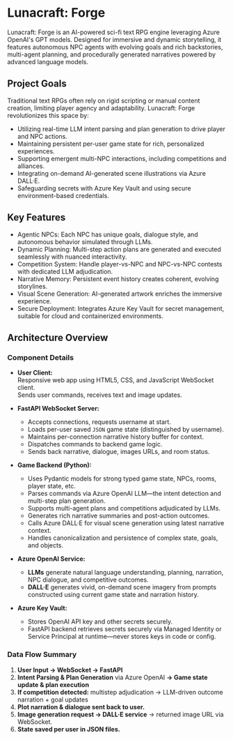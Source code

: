 # Lunacraft: Forge

Lunacraft: Forge is an AI-powered sci-fi text RPG engine leveraging Azure OpenAI's GPT models. Designed for immersive and dynamic storytelling, it features autonomous NPC agents with evolving goals and rich backstories, multi-agent planning, and procedurally generated narratives powered by advanced language models.

## Project Goals

Traditional text RPGs often rely on rigid scripting or manual content creation, limiting player agency and adaptability. Lunacraft: Forge revolutionizes this space by:

- Utilizing real-time LLM intent parsing and plan generation to drive player and NPC actions.
- Maintaining persistent per-user game state for rich, personalized experiences.
- Supporting emergent multi-NPC interactions, including competitions and alliances.
- Integrating on-demand AI-generated scene illustrations via Azure DALL·E.
- Safeguarding secrets with Azure Key Vault and using secure environment-based credentials.

## Key Features

- Agentic NPCs: Each NPC has unique goals, dialogue style, and autonomous behavior simulated through LLMs.
- Dynamic Planning: Multi-step action plans are generated and executed seamlessly with nuanced interactivity.
- Competition System: Handle player-vs-NPC and NPC-vs-NPC contests with dedicated LLM adjudication.
- Narrative Memory: Persistent event history creates coherent, evolving storylines.
- Visual Scene Generation: AI-generated artwork enriches the immersive experience.
- Secure Deployment: Integrates Azure Key Vault for secret management, suitable for cloud and containerized environments.

## Architecture Overview
### Component Details

- **User Client:**  
  Responsive web app using HTML5, CSS, and JavaScript WebSocket client.  
  Sends user commands, receives text and image updates.

- **FastAPI WebSocket Server:**  
  - Accepts connections, requests username at start.  
  - Loads per-user saved `JSON` game state (distinguished by username).  
  - Maintains per-connection narrative history buffer for context.  
  - Dispatches commands to backend game logic.  
  - Sends back narrative, dialogue, images URLs, and room status.

- **Game Backend (Python):**  
  - Uses Pydantic models for strong typed game state, NPCs, rooms, player state, etc.  
  - Parses commands via Azure OpenAI LLM—the intent detection and multi-step plan generation.  
  - Supports multi-agent plans and competitions adjudicated by LLMs.  
  - Generates rich narrative summaries and post-action outcomes.  
  - Calls Azure DALL·E for visual scene generation using latest narrative context.  
  - Handles canonicalization and persistence of complex state, goals, and objects.

- **Azure OpenAI Service:**  
  - **LLMs** generate natural language understanding, planning, narration, NPC dialogue, and competitive outcomes.  
  - **DALL·E** generates vivid, on-demand scene imagery from prompts constructed using current game state and narration history.

- **Azure Key Vault:**  
  - Stores OpenAI API key and other secrets securely.  
  - FastAPI backend retrieves secrets securely via Managed Identity or Service Principal at runtime—never stores keys in code or config.

### Data Flow Summary

1. **User Input → WebSocket → FastAPI**   
2. **Intent Parsing & Plan Generation** via Azure OpenAI **→ Game state update & plan execution**  
3. **If competition detected:** multistep adjudication → LLM-driven outcome narration + goal updates  
4. **Plot narration & dialogue sent back to user.**  
5. **Image generation request → DALL·E service** → returned image URL via WebSocket.  
6. **State saved per user in JSON files.**
